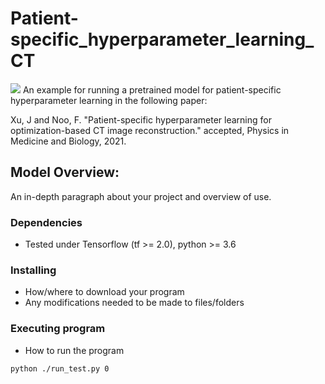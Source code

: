 # Patient-specific_hyperparameter_learning_CT
<a href="https://opensource.org/licenses/MIT"><img src="https://img.shields.io/badge/License-MIT-yellow.svg"></a>
An example for running a pretrained model for patient-specific hyperparameter learning in the following paper:

Xu, J and Noo, F. "Patient-specific hyperparameter learning for optimization-based
CT image reconstruction." accepted, Physics in Medicine and Biology, 2021.

## Model Overview:

An in-depth paragraph about your project and overview of use.

### Dependencies

* Tested under Tensorflow (tf >= 2.0), python >= 3.6

### Installing

* How/where to download your program
* Any modifications needed to be made to files/folders

### Executing program

* How to run the program
```
python ./run_test.py 0
```


